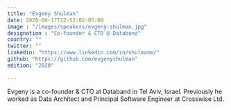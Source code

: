 ```yaml
---
title: "Evgeny Shulman"
date: 2020-06-17T22:52:02-05:00
image : "/images/speakers/evgeny-shulman.jpg"
designation : "Co-founder & CTO @ Databand"
country: ""
twitter: ""
linkedin: "https://www.linkedin.com/in/shulmane/"
github: "https://github.com/evgenyshulman"
edition: "2020"

---
```


Evgeny is a co-founder & CTO at Databand in Tel Aviv, Israel. Previously he worked as Data Architect and Principal Software Engineer at Crosswise Ltd. 